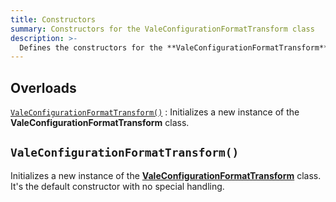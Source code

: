 ```yaml
---
title: Constructors
summary: Constructors for the ValeConfigurationFormatTransform class
description: >-
  Defines the constructors for the **ValeConfigurationFormatTransform** class.
---
```


## Overloads

[`ValeConfigurationFormatTransform()`](#valeconfigurationformattransform)
: Initializes a new instance of the **ValeConfigurationFormatTransform** class.

## `ValeConfigurationFormatTransform()`

Initializes a new instance of the [**ValeConfigurationFormatTransform**][01] class. It's the
default constructor with no special handling.

<!-- Link Reference Definitions -->
[01]: ../
